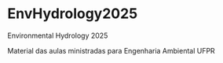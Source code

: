 # EnvHydrology2025
Environmental Hydrology 2025

Material das aulas ministradas para Engenharia Ambiental UFPR
